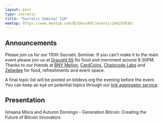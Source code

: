 ```yaml
---
layout: post
type: socratic
title: "Socratic Seminar 110"
meetup: https://www.meetup.com/BitDevsNYC/events/284293838/
---
```


## Announcements

Please join us for our 110th Socratic Seminar. If you can't make it to the main event please join us at [Draught 55](https://www.draught55.com/) for food and merriment around 9:30PM. Thanks to our friends at [BNY Mellon](https://www.bnymellon.com/), [CardCoins](https://cardcoins.co), [Chaincode Labs](https://chaincode.com) and [Zebedee](https://zebedee.io/) for food, refreshments and event space.

A final topic list will be posted on bitdevs.org the evening before the event. You can keep an eye on potential topics through our [link aggregator service](https://www.zotero.org/groups/691739/devsny/collections/CZTCM32M).

## Presentation

Ishaana Misra and Autumn Domingo - Generation Bitcoin: Creating the Future of Bitcoin Innovators
